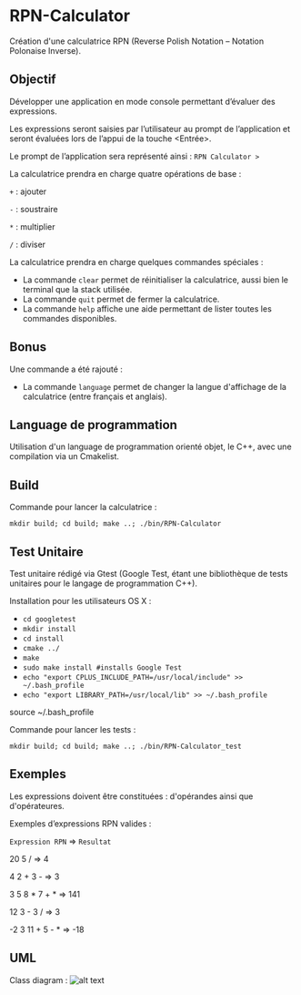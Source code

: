 # RPN-Calculator
Création d'une calculatrice RPN (Reverse Polish Notation – Notation Polonaise Inverse).

## Objectif

Développer une application en mode console permettant d’évaluer des expressions.

Les expressions seront saisies par l’utilisateur au prompt de l’application et seront évaluées lors de l’appui de la touche <Entrée>.

Le prompt de l’application sera représenté ainsi :
`RPN Calculator >`

La calculatrice prendra en charge quatre opérations de base :

`+` : ajouter

`-` : soustraire

`*` : multiplier

`/` : diviser

La calculatrice prendra en charge quelques commandes spéciales :

- La commande `clear` permet de réinitialiser la calculatrice, aussi bien le terminal que la stack utilisée.
- La commande `quit` permet de fermer la calculatrice.
- La commande `help` affiche une aide permettant de lister toutes les commandes disponibles.

## Bonus

Une commande a été rajouté :

- La commande `language` permet de changer la langue d'affichage de la calculatrice (entre français et anglais).

## Language de programmation
Utilisation d'un language de programmation orienté objet, le C++, avec une compilation via un Cmakelist.

## Build
Commande pour lancer la calculatrice : 

`mkdir build; cd build; make ..; ./bin/RPN-Calculator`

## Test Unitaire
Test unitaire rédigé via Gtest (Google Test, étant une bibliothèque de tests unitaires pour le langage de programmation C++).

Installation pour les utilisateurs OS X : 
- `cd googletest `
- `mkdir install `
- `cd install `
- `cmake ../`
- `make`
- `sudo make install #installs Google Test`
- `echo "export CPLUS_INCLUDE_PATH=/usr/local/include" >> ~/.bash_profile`
- `echo "export LIBRARY_PATH=/usr/local/lib" >> ~/.bash_profile`
 
source ~/.bash_profile

Commande pour lancer les tests : 

`mkdir build; cd build; make ..; ./bin/RPN-Calculator_test`

## Exemples

Les expressions doivent être constituées : d'opérandes ainsi que d'opérateures.

Exemples d’expressions RPN valides :

`Expression RPN` => `Resultat`

20 5 /             => 4

4 2 + 3 -          => 3

3 5 8 * 7 + *      => 141

12 3 - 3 /         => 3

-2 3 11 + 5 - *    => -18

## UML

Class diagram :
![alt text](https://github.com/[SufyanKerboua]/[RPN-Calculator]/blob/[UML]/RPN-Calculator_Class_Diagram.png?raw=true)
